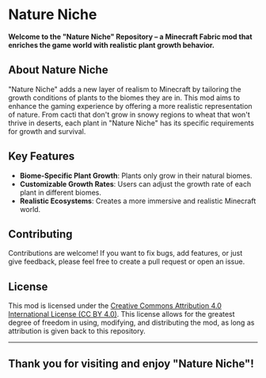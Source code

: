 # Nature Niche

**Welcome to the "Nature Niche" Repository – a Minecraft Fabric mod that enriches the game world with realistic plant growth behavior.**

## About Nature Niche
"Nature Niche" adds a new layer of realism to Minecraft by tailoring the growth conditions of plants to the biomes they are in. This mod aims to enhance the gaming experience by offering a more realistic representation of nature. From cacti that don't grow in snowy regions to wheat that won't thrive in deserts, each plant in "Nature Niche" has its specific requirements for growth and survival.

## Key Features
- **Biome-Specific Plant Growth**: Plants only grow in their natural biomes.
- **Customizable Growth Rates**: Users can adjust the growth rate of each plant in different biomes.
- **Realistic Ecosystems**: Creates a more immersive and realistic Minecraft world.

## Contributing
Contributions are welcome! If you want to fix bugs, add features, or just give feedback, please feel free to create a pull request or open an issue.

## License
This mod is licensed under the [Creative Commons Attribution 4.0 International License (CC BY 4.0)](https://creativecommons.org/licenses/by/4.0/). This license allows for the greatest degree of freedom in using, modifying, and distributing the mod, as long as attribution is given back to this repository.

---

## Thank you for visiting and enjoy "Nature Niche"!